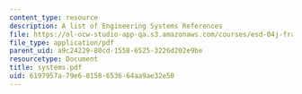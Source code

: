 ```yaml
---
content_type: resource
description: A list of Engineering Systems References
file: https://ol-ocw-studio-app-qa.s3.amazonaws.com/courses/esd-04j-frameworks-and-models-in-engineering-systems-engineering-system-design-spring-2007/6197957a79e68158653664aa9ae32e50_systems.pdf
file_type: application/pdf
parent_uid: a9c24229-80cd-1558-6525-3226d202e9be
resourcetype: Document
title: systems.pdf
uid: 6197957a-79e6-8158-6536-64aa9ae32e50
---
```

